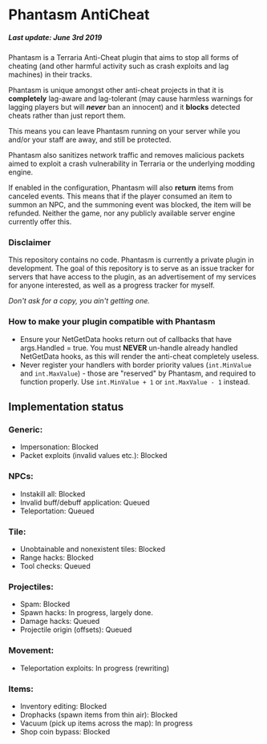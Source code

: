 # Phantasm AntiCheat

##### Last update: June 3rd 2019

Phantasm is a Terraria Anti-Cheat plugin that aims to stop all forms of cheating (and other harmful activity such as crash exploits and lag machines) in their tracks.

Phantasm is unique amongst other anti-cheat projects in that it is **completely** lag-aware and lag-tolerant (may cause harmless warnings for lagging players but will __***never***__ ban an innocent) and it **blocks** detected cheats rather than just report them.

This means you can leave Phantasm running on your server while you and/or your staff are away, and still be protected.

Phantasm also sanitizes network traffic and removes malicious packets aimed to exploit a crash vulnerability in Terraria or the underlying modding engine.

If enabled in the configuration, Phantasm will also **return** items from canceled events. This means that if the player consumed an item to summon an NPC, and the summoning event was blocked, the item will be refunded. Neither the game, nor any publicly available server engine currently offer this.

### Disclaimer

This repository contains no code. Phantasm is currently a private plugin in development.
The goal of this repository is to serve as an issue tracker for servers that have access to the plugin, as an advertisement of my services for anyone interested, as well as a progress tracker for myself.

*Don't ask for a copy, you ain't getting one.*

### How to make your plugin compatible with Phantasm

* Ensure your NetGetData hooks return out of callbacks that have args.Handled = true. You must **NEVER** un-handle already handled NetGetData hooks, as this will render the anti-cheat completely useless.
* Never register your handlers with border priority values (`int.MinValue` and `int.MaxValue`) - those are "reserved" by Phantasm, and required to function properly. Use `int.MinValue + 1` or `int.MaxValue - 1` instead.

## Implementation status

### Generic:
* Impersonation: Blocked
* Packet exploits (invalid values etc.): Blocked

### NPCs:
* Instakill all: Blocked
* Invalid buff/debuff application: Queued
* Teleportation: Queued

### Tile: 
* Unobtainable and nonexistent tiles: Blocked
* Range hacks: Blocked
* Tool checks: Queued

### Projectiles:
* Spam: Blocked
* Spawn hacks: In progress, largely done.
* Damage hacks: Queued
* Projectile origin (offsets): Queued

### Movement:
* Teleportation exploits: In progress (rewriting)

### Items:
* Inventory editing: Blocked
* Drophacks (spawn items from thin air): Blocked
* Vacuum (pick up items across the map): In progress
* Shop coin bypass: Blocked